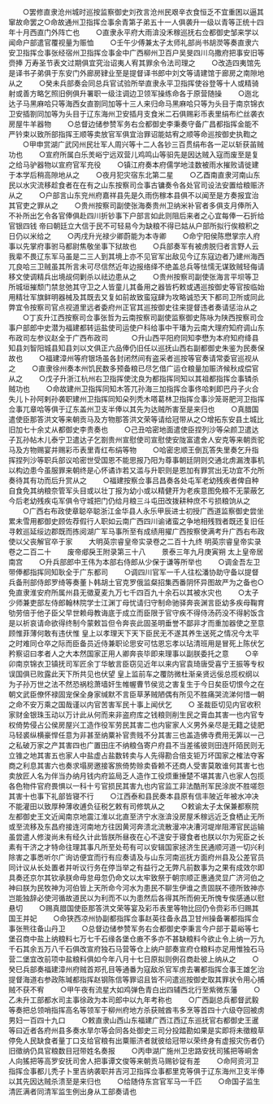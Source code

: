 <!-- { "loadSidebar": true } -->
　　○罢修直隶沧州城时巡按监察御史刘孜言沧州民艰辛衣食恒乏不宜重困以逼其窜故命罢之○命故通州卫指挥佥事余青第子弟五十一人俱袭升一级以青等正统十四年十月西直门外阵亡也
　　○直隶永平府大雨渰没禾稼巡抚右佥都御史邹来学以闻命户部遣官覆视量为赈恤
　　○壬午少傅兼太子太师礼部尚书胡濙等奏直隶六安卫指挥佥事张经宿州卫指挥佥事金中广西柳州卫百户吴旻四川乌撒府把事安旧等赍捧  万寿圣节表文过期俱宜究治诏夷人宥其罪余令法司理之
　　○改造四夷馆先是译书子弟俱于东安门外廊房肄业至是提督译书郎中刘文等请建馆于廊房之南隙地从之
　　○癸未兵部奏会同总兵官试验所举直隶永平卫指挥使谷登等十人或精骑射或善方略乞照旧例俱升署职一级注调边卫领军操练命各于原营随操
　　○迤北达子马黑麻哈只等海西女直劄同加等十三人来归命马黑麻哈只等为头目于南京锦衣卫安插劄同加等为头目于辽东海州卫安插月支食米二石俱赐彩币表里绢布纻丝袭衣房屋牛羊器物
　　○总督边储参赞军务右佥都御史李秉奏守备广昌都指挥金能不严钤束以致所部指挥王顺等卖放官军俱宜治罪诏能姑宥之顺等命巡按御史执鞫之
　　○甲申赏湖广武冈州民壮军人周兴等十二人各钞三百贯绢布各一疋以斩获苖贼功也
　　○宣府所属白乐羙峪宁远双营儿鸡鸣山等驲先是因达贼入寇而废至是复之给马驴器物以宣府官军充役
　　○镇江府奏本府儒学地洼数被雨水摧败请徙建于本学后稍高隙地从之
　　○夜月犯灾宿东北第二星
　　○乙酉南直隶河南山东民以水灾流移趁食者在在有之山东按察司佥事古镛奏令各处官司设法安置给粮赈济从之
　　○户部言山东兖州府嘉祥县先是久雨伤稼本县俱不以闻至是方奏报宜治其官吏之罪从之
　　○贵州按察司副使张海奏贵州卫纳米补官者多俱支月俸所入不补所出乞令各官俸俱赴四川折钞事下户部言如此则阻后来者之心宜每俸一石折给官银四钱  帝曰朝廷立大信于民不可轻易今为缺粮不得已姑从户部所拟行俟粮积之日仍以米给之
　　○丙戌升光禄少卿蔚能为本寺卿
　　○命宁阳侯陈懋掌宗人府事以先掌府事驸马都尉焦敬坐事下狱故也
　　○兵部奏军有被虏脱归者言野人云我辈不畏辽东军马虽是二三人到其境上亦不见官军出敌见今辽东寇边者乃建州海西兀良哈三卫贼虽其所言未可尽信然近年边报络绎不绝盖总兵等怯懦无谋致贼轻侮请移文使调精兵出境觇伺剿杀以祛边患从之
　　○贵州按察司副使张海言平坝等卫所城垣摧颓门禁怠弛其守卫之人皆童儿其备用之器皆朽敕或遇巡按御史等官按临始用精壮军旗鲜明器械及其既去又复如前故致蛮寇肆为攻略诚恐天下都司卫所或同此弊宜令按察司官点视道里远者委府州正官其巡按御史往来提督违者奏请惩治从之
　　○丁亥升江西按察司佥事张哲为云南按察司副使监察御史陈咏为陕西按察司佥事户部郎中史潜为福建都转运盐使司运使户科给事中干璠为云南大理府知府调山东布政司左参议赵全于广西布政司
　　　○升山西平阳府同知李懋为本府知府绛县知县刘智阳城县知县刘以文俱正六品俸仍旧任以巡抚山西右副都御史朱鉴为民奏保故也
　　○福建漳州等府银场虽各封闭然间有盗采者巡按等官奏请常委官巡视从之
　　○直隶徐州奏本州饥民数多预备粮已尽乞借广运仓粮量加赈济候秋成偿官从之
　　○戊子升浙江杭州右卫指挥使沈良为都指挥同知以其祖都指挥佥事辚杀贼功也
　　○命故建州卫指挥同知木答兀孙海三加指挥佥事佟哈剌即巴丹子火合失儿卜孙阿剌孙袭职建州卫指挥同知朵列秃木嗒葛林卫指挥佥事沙笼哥肥河卫指挥佥事兀章哈等俱于辽东盖州卫支半俸以其先为达贼所害至是来归也
　　○真腊国遣使臣那答洪文等来朝贡马及方物那答洪文荣等请给冠带从之○增拓东安县土城比旧加七十余丈从都御史李贵奏也
　　○己丑哈密地面遣使臣捏列沙等朵颜卫遣达子瓦孙帖木儿泰宁卫遣达子乞劄贵州宣慰使司宣慰使安陇富遣舍人安克等来朝贡驼马及方物赐宴并赐彩币表里青红布绢等物
　　○哈密忠顺王倒瓦答失里奏乞升指挥捏列沙等职兵部议哈密世受国恩不能思报乃阳为尊事朝廷阴则交通北虏漏洩事机以构边患今虽服罪来朝终是心怀谲诈若又滥与升职则是恩加有罪赏出无功宜不允所奏待其有功而后升赏从之
　　○福建按察佥事吕昌奏各处屯军老幼残疾者俾自种自食免其纳粮奈管军头目或以壮丁报为幼小或以精健开为老疾意图免粮不无蒙蔽乞今后老幼残疾屯军俱令守城把门仍给月粮三斗屯田改拨耕种庶不亏损粮饷从之
　　○广西右布政使章聪卒聪浙江金华县人永乐甲辰进士初授广西道监察御史尝坐累未雪用都御史顾佐荐假行人职如云南广西四川谕诸蛮之争地相残戮者既还复旧任寻敕巡延绥边郡既而拣阅湖广军马事所至有成绩用擢广西按察使满考升广西右布政使以父丧解官卒于家
　　大明英宗睿皇帝实录卷之二百十九终
明英宗睿皇帝实录卷之二百二十
　　废帝郕戾王附录第三十八
　　景泰三年九月庚寅朔  太上皇帝居南宫
　　○升兵部郎中王伟为本部右侍郎从少保于谦等所举也
　　○调金吾左卫带俸都指挥同知耿全于广东都司
　　○调四川官军一千人往松潘协助守备以提督兵备刑部侍郎罗绮等奏董卜韩胡土官克罗俄监粲招集西番阴怀异图故严为之备也○免直隶淮安府所属州县无徵夏麦九万七千四百九十余石以其被水灾也
　　○太子少师兼吏部左侍郎翰林院学士江渊丁母忧请归守制命驰驿奔丧渊言臣幼多疾母鞠育劬劳倍于他子臣父早世赖母教诲底于成立而臣限于官守疾不得侍汤药没不得躬饭含是以祈哀请命欲得终制今蒙敕旨但令奔丧此固圣明垂誉不鄙非才而重加器使之至意顾惟菲薄何敢有违伏惟  皇上以孝理天下天下臣民无不遂其养生送死之情况今太平之时难同仓卒之际而臣备员近侍兼职论思安可怙恩忘孝以玷清班用是冒死上陈伏乞矜察诏曰孝者人之大本然国家正用人卿奔丧毕即来理事以副朕委托之意
　　○辛卯南京锦衣卫镇抚司军匠余丁华敏言臣窃见近年以来内官袁琦唐受喜宁王振等专权误国俱已败露此天下所共见也伏望  皇上监前车之覆防微杜渐亲贤远佞总揽权纲以为子孙万世之法不然恐祸稔萧墙奸生帷幄曹节侯览之害复生于今日矣臣切恨今之在朝文武臣僚怀禄固宠保全身家缄默不言臣草茅贼陋偶有所见不胜痛哭流涕何惜一朝之命不安万乘之国哉谨以内官苦害军民十事上闻伏乞
　　○  圣裁臣切见内官收积家财金银珠玉动以万计此从何而来非盗府库之钱粮则削生民之膏血其害一也内官专权倚势侵占公侯房屋兴工造作役军劳民其害二也内宦家人义男外亲尽是无籍之徒肥马轻裘纵横豪悍任意为非甚至纳粟补官贵贱不分其害三也盖造佛寺费用无筭以一己之私破万家之产其害四也广置田庄不纳粮刍寄户府县不当差徭彼则田连阡陌民则无立锥之地其害五也家人中盐虚占盐数转卖与人先得勘合倍支钜万坏国家之榷法夺客商之利息其害六也奏求塌房邀接客旅倚势赊卖昏赖不还商人受害莫敢谁何其害七也卖放匠人名为伴当办纳月钱内府监局乏人造作工役烦重捶楚不堪其害八也家人包揽各色物件官府畏惧以一科十亏官损民其害九也内官监工非法酷刑军民涂炭不胜嗟怨其害十也事下礼部皆寝不行
　　○江西泰和县民奏本县原有信丰陂近年被水冲决不能灌田以致厚种薄收逋负征税乞敕有司修筑从之
　　○敕谕太子太保兼都察院左都御史王文近闻南京地震江淮以北直至济宁水涨渰没房屋禾稼远近乏食栖止无所或至流移及东昌府接连河南地方往因黄河奔溃北流散漫冲决漕河堤岸阻滞官民运输虽尝遣人修浚尚未有经久计此皆朕所昼夜在心不遑安于寝食者也朕以尔为宪臣之长素有干济之才特命往理其事凡所至处苟有可以安辑国家拯济生民通顺河道一切兴利除害之事悉听尔广询访便宜而行有应奏请及与山东河南巡抚方面府州县及公差官员同计议从长处置者并听议行务在停当举之有益行之无弊凡前数事为之果有成效尔即具奏还京尔其钦承朕命毋怠毋忽仍命文以太牢致祭于朝宗顺正惠通灵显广济河伯之神曰朕为民牧神为河伯皆上天所命今河水为患民不聊生伊谁之责固朕不德所致神亦岂能独辞必使河循故道民以为利而不以为患然后各得其所而俯无所愧专俟感通以慰悬切
　　○赐真腊国使臣那答洪文荣等宴及彩币表里等物比回仍令赍彩币归赐其国王并妃
　　○命狭西凉州协副都指挥佥事赵英往备永昌卫甘州操备署都指挥佥事张熊往备山丹卫
　　○总督边储参赞军务右佥都御史李秉言今户部于葛峪等七堡召商中盐上纳粮料七万七千石缘各堡仓廒不多亦不甚缺粮料今欲止令上纳一万九千石其余五万八千石俱改宣府独石马营等仓上纳户部奏宣府仓粮料亦足用惟独石马营二堡宜改前项中盐粮料俱如今年八月十七日原拟则例召商赴彼上纳从之
　　○癸巳兵部奏福建漳州府贼首郑孔目等通番为寇敌杀官军虏去署都指挥佥事王雄乞治提督海道右参政陈瑊都指挥赵钢陈信等罪诏且皆不问遣巡按御史取其罪状令用心捕贼不获不宥
　　○甲午夜有流星大如鸡弹色青白出四辅西北行至紫微东藩
　　○乙未升工部都水司主事徐政为本司郎中以九年考称也
　　○广西副总兵都督武毅等奏把总领哨指挥高名等领军于柳州府地方杀获贼酋韦多烹等首四十六级夺回被虏男妇一百四十九口
　　○敕直隶山西山东福建广西江西辽东巡抚官右都御史王暹等曰近者各府州县多奏水旱尔等会同各处御史三司分投踏勘如果是实即将未徵粮草停免人民缺食者量丁口支给官粮有出粟赈济者就彼给冠带以荣终身有虚报灾伤者仍旧徵纳仍具官粮数目冠带姓名奏报
　　○丙申湖广施州卫忠路安抚司猺把等峒舍人向猺把等高罗安抚司舍人把事谭文俊等来朝贡马赐钞锭有差
　　○命阿资河卫指挥佥事都儿秃子卜里吉纳袭职并吉河卫指挥佥事都里克等俱于辽东海州卫支半俸以其先因达贼杀溃至是来归也
　　○给随侍东宫官军马一千匹
　　○命国子监生清匠满者同清军监生例出身从工部奏请也
